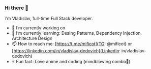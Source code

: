 ### Hi there 👋

I'm Vladislav, full-time Full Stack developer.

- 🔭 I’m currently working on 
- 🌱 I’m currently learning: Desing Patterns, Dependency Injection, Architecture Design 
- 📫 How to reach me: [https://t.me/mificot](TG: @mificot) or [https://linkedin.com/in/vladislav-dedovich](LinkedIn: in/vladislav-dedovich)
- ⚡ Fun fact: Love anime and coding (mindblowing combo🤯)
